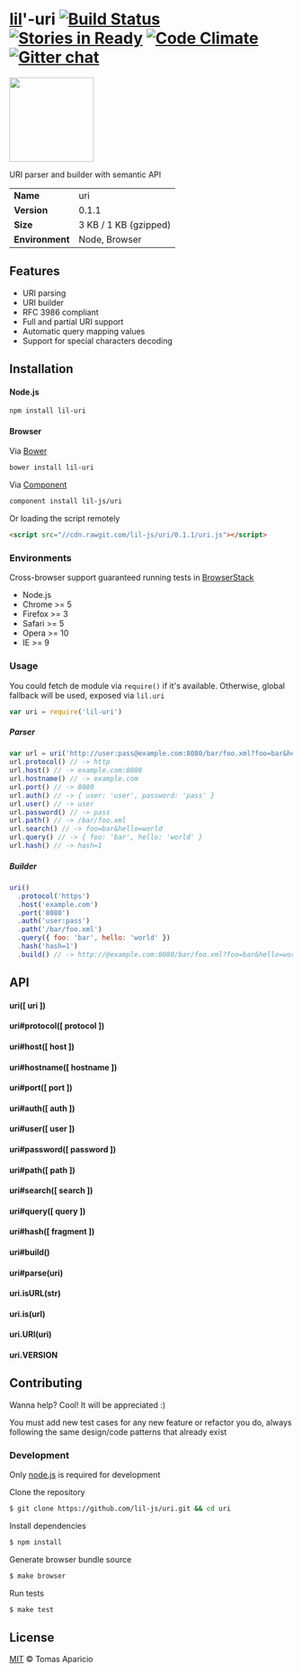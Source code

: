 # [lil](http://lil-js.github.io)'-uri [![Build Status](https://api.travis-ci.org/lil-js/uri.svg?branch=master)][travis] [![Stories in Ready](https://badge.waffle.io/lil-js/uri.png?label=ready&title=Ready)](https://waffle.io/lil-js/uri) [![Code Climate](https://codeclimate.com/github/lil-js/uri/badges/gpa.svg)](https://codeclimate.com/github/lil-js/uri) [![Gitter chat](https://badges.gitter.im/lil-js/uri.png)](https://gitter.im/lil-js/uri)

<img align="center" height="150" src="http://lil-js.github.io/img/liljs-logo.png" />

URI parser and builder with semantic API

<table>
<tr>
<td><b>Name</b></td><td>uri</td>
</tr>
<tr>
<td><b>Version</b></td><td>0.1.1</td>
</tr>
<tr>
<td><b>Size</b></td><td>3 KB / 1 KB (gzipped)</td>
</tr>
<tr>
<td><b>Environment</b></td><td>Node, Browser</td>
</tr>
</table>

## Features

- URI parsing
- URI builder
- RFC 3986 compliant
- Full and partial URI support
- Automatic query mapping values
- Support for special characters decoding

## Installation

#### Node.js
```bash
npm install lil-uri
```

#### Browser
Via [Bower](http://bower.io)
```bash
bower install lil-uri
```
Via [Component](https://github.com/componentjs/component)
```bash
component install lil-js/uri
```
Or loading the script remotely
```html
<script src="//cdn.rawgit.com/lil-js/uri/0.1.1/uri.js"></script>
```

### Environments

Cross-browser support guaranteed running tests in [BrowserStack](http://browserstack.com/)

- Node.js
- Chrome >= 5
- Firefox >= 3
- Safari >= 5
- Opera >= 10
- IE >= 9

### Usage

You could fetch de module via `require()` if it's available.
Otherwise, global fallback will be used, exposed via `lil.uri`
```js
var uri = require('lil-uri')
```

##### Parser
```js
var url = uri('http://user:pass@example.com:8080/bar/foo.xml?foo=bar&hello=world&#hash=1')
url.protocol() // -> http
url.host() // -> example.com:8080
url.hostname() // -> example.com
url.port() // -> 8080
url.auth() // -> { user: 'user', password: 'pass' }
url.user() // -> user
url.password() // -> pass
url.path() // -> /bar/foo.xml
url.search() // -> foo=bar&hello=world
url.query() // -> { foo: 'bar', hello: 'world' }
url.hash() // -> hash=1
```

##### Builder
```js
uri()
  .protocol('https')
  .host('example.com')
  .port('8080')
  .auth('user:pass')
  .path('/bar/foo.xml')
  .query({ foo: 'bar', hello: 'world' })
  .hash('hash=1')
  .build() // -> http://@example.com:8080/bar/foo.xml?foo=bar&hello=world&#frament=1
```

## API

#### uri([ uri ])

#### uri#protocol([ protocol ])

#### uri#host([ host ])

#### uri#hostname([ hostname ])

#### uri#port([ port ])

#### uri#auth([ auth ])

#### uri#user([ user ])

#### uri#password([ password ])

#### uri#path([ path ])

#### uri#search([ search ])

#### uri#query([ query ])

#### uri#hash([ fragment ])

#### uri#build()

#### uri#parse(uri)

#### uri.isURL(str)

#### uri.is(url)

#### uri.URI(uri)

#### uri.VERSION

## Contributing

Wanna help? Cool! It will be appreciated :)

You must add new test cases for any new feature or refactor you do,
always following the same design/code patterns that already exist

### Development

Only [node.js](http://nodejs.org) is required for development

Clone the repository
```bash
$ git clone https://github.com/lil-js/uri.git && cd uri
```

Install dependencies
```bash
$ npm install
```

Generate browser bundle source
```bash
$ make browser
```

Run tests
```bash
$ make test
```

## License

[MIT](http://opensource.org/licenses/MIT) © Tomas Aparicio

[travis]: http://travis-ci.org/lil-js/uri
